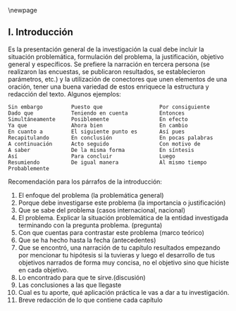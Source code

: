 \newpage

## I. Introducción

Es la presentación general de la investigación la cual debe incluir la situación 
problemática, formulación del problema, la justificación, objetivo general y específicos. 
Se prefiere la narración en tercera persona (se realizaron las encuestas, se publicaron 
resultados, se establecieron parámetros, etc.) y la utilización de conectores que unen 
elementos de una oración, tener una buena variedad de estos enriquece la estructura y 
redacción del texto. Algunos ejemplos:

```
Sin embargo         Puesto que                  Por consiguiente
Dado que            Teniendo en cuenta          Entonces
Simultáneamente     Posiblemente                En efecto
Ya que              Ahora bien                  En cambio
En cuanto a         El siguiente punto es       Así pues
Recapitulando       En conclusión               En pocas palabras
A continuación      Acto seguido                Con motivo de
A saber             De la misma forma           En síntesis
Así                 Para concluir               Luego
Resumiendo          De igual manera             Al mismo tiempo
Probablemente
```

Recomendación para los párrafos de la introducción:

1. El enfoque del problema (la problemática general)
2. Porque debe investigarse este problema (la importancia o justificación)
3. Que se sabe del problema (casos internacional, nacional)
4. El problema. Explicar la situación problemática de la entidad investigada terminando 
con la pregunta problema. (pregunta)
5. Con que cuentas para contrastar este problema (marco teórico)
6. Que se ha hecho hasta la fecha (antecedentes)
7. Que se encontró, una narración de tu capítulo resultados empezando por mencionar 
tu hipótesis si la tuvieras y luego el desarrollo de tus objetivos narrados de forma 
muy concisa, no el objetivo sino que hiciste en cada objetivo.
8. Lo encontrado para que te sirve.(discusión)
9. Las conclusiones a las que llegaste
10. Cual es tu aporte, qué aplicación práctica le vas a dar a tu investigación.
11. Breve redacción de lo que contiene  cada capítulo
